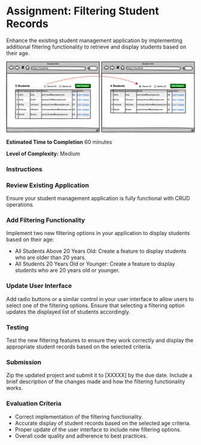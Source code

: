 # Assignment: Filtering Student Records
Enhance the existing student management application by implementing additional filtering functionality to retrieve and display students based on their age.

![wireframe](./assets/Student%20Info%20raw.png)

**Estimated Time to Completion**
60 minutes

**Level of Complexity:** Medium

### Instructions

### Review Existing Application
Ensure your student management application is fully functional with CRUD operations.

### Add Filtering Functionality
Implement two new filtering options in your application to display students based on their age:
- All Students Above 20 Years Old: Create a feature to display students who are older than 20 years.
- All Students 20 Years Old or Younger: Create a feature to display students who are 20 years old or younger.

### Update User Interface
Add radio buttons or a similar control in your user interface to allow users to select one of the filtering options.
Ensure that selecting a filtering option updates the displayed list of students accordingly.

### Testing
Test the new filtering features to ensure they work correctly and display the appropriate student records based on the selected criteria.

### Submission
Zip the updated project and submit it to [XXXXX] by the due date.
Include a brief description of the changes made and how the filtering functionality works.

### Evaluation Criteria
- Correct implementation of the filtering functionality.
- Accurate display of student records based on the selected age criteria.
- Proper update of the user interface to include new filtering options.
- Overall code quality and adherence to best practices.


